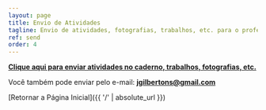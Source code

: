 ```yaml
---
layout: page
title: Envio de Atividades
tagline: Envio de atividades, fotografias, trabalhos, etc. para o professor.
ref: send
order: 4
---
```


**[Clique aqui para enviar atividades no caderno, trabalhos, fotografias, etc.](https://forms.gle/6acqjK1Dky1bPGGp7)**

Você também pode enviar pelo e-mail: **[jgilbertons@gmail.com](mailto:jgilbertons@gmail.com)**

[Retornar a Página Inicial]({{ '/' | absolute_url }})
